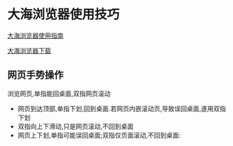 # 大海浏览器使用技巧

[大海浏览器使用指南](https://gitee.com/boomer001/dahai-browser/blob/master/README.md) 

[大海浏览器下载](https://www.123pan.com/s/Wa9bVv-ohQrh.html)

## 网页手势操作

浏览网页,单指能回桌面,双指网页滚动

- 网页到达顶部,单指下划,回到桌面.若网页内嵌滚动页,导致误回桌面,遂用双指下划
- 双指向上下滑动,只是网页滚动,不回到桌面
- 网页上下划,单指可能误回桌面;双指仅页面滚动,不回到桌面:

